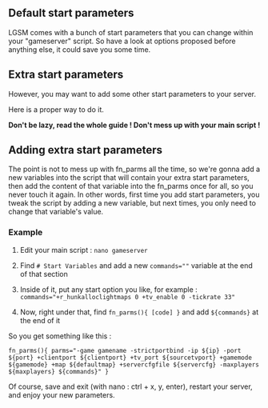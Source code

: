 ## Default start parameters

LGSM comes with a bunch of start parameters that you can change within your "gameserver" script. So have a look at options proposed before anything else, it could save you some time.

## Extra start parameters

However, you may want to add some other start parameters to your server.

Here is a proper way to do it.

**Don't be lazy, read the whole guide ! Don't mess up with your main script !**


## Adding extra start parameters

The point is not to mess up with fn_parms all the time, so we're gonna add a new variables into the script that will contain your extra start parameters, then add the content of that variable into the fn_parms once for all, so you never touch it again. In other words, first time you add start parameters, you tweak the script by adding a new variable, but next times, you only need to change that variable's value.


### Example 

1. Edit your main script : `nano gameserver`

2.  Find `# Start Variables` and add a new `commands=""` variable at the end of that section

3. Inside of it, put any start option you like, for example : `commands="+r_hunkalloclightmaps 0 +tv_enable 0 -tickrate 33"`

4. Now, right under that, find `fn_parms(){ [code] }` and add `${commands}` at the end of it

So you get something like this : 

`fn_parms(){
parms="-game gamename -strictportbind -ip ${ip} -port ${port} +clientport ${clientport} +tv_port ${sourcetvport} +gamemode ${gamemode} +map ${defaultmap} +servercfgfile ${servercfg} -maxplayers ${maxplayers} ${commands}"
}`


Of course, save and exit (with nano : ctrl + x, y, enter), restart your server, and enjoy your new parameters.